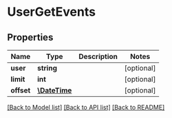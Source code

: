 # UserGetEvents

## Properties
Name | Type | Description | Notes
------------ | ------------- | ------------- | -------------
**user** | **string** |  | [optional] 
**limit** | **int** |  | [optional] 
**offset** | [**\DateTime**](\DateTime.md) |  | [optional] 

[[Back to Model list]](../README.md#documentation-for-models) [[Back to API list]](../README.md#documentation-for-api-endpoints) [[Back to README]](../README.md)


